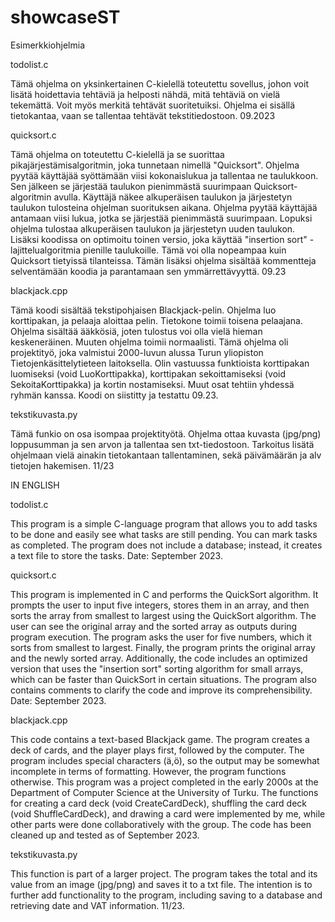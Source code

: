 # showcaseST
Esimerkkiohjelmia

todolist.c

Tämä ohjelma on yksinkertainen C-kielellä toteutettu sovellus, johon voit lisätä hoidettavia tehtäviä ja helposti nähdä, mitä tehtäviä on vielä tekemättä. Voit myös merkitä tehtävät suoritetuiksi. Ohjelma ei sisällä tietokantaa, vaan se tallentaa tehtävät tekstitiedostoon. 09.2023

quicksort.c

Tämä ohjelma on toteutettu C-kielellä ja se suorittaa pikajärjestämisalgoritmin, joka tunnetaan nimellä "Quicksort". Ohjelma pyytää käyttäjää syöttämään viisi kokonaislukua ja tallentaa ne taulukkoon. Sen jälkeen se järjestää taulukon pienimmästä suurimpaan Quicksort-algoritmin avulla. Käyttäjä näkee alkuperäisen taulukon ja järjestetyn taulukon tulosteina ohjelman suorituksen aikana. Ohjelma pyytää käyttäjää antamaan viisi lukua, jotka se järjestää pienimmästä suurimpaan. Lopuksi ohjelma tulostaa alkuperäisen taulukon ja järjestetyn uuden taulukon.
Lisäksi koodissa on optimoitu toinen versio, joka käyttää "insertion sort" -lajittelualgoritmia pienille taulukoille. Tämä voi olla nopeampaa kuin Quicksort tietyissä tilanteissa.
Tämän lisäksi ohjelma sisältää kommentteja selventämään koodia ja parantamaan sen ymmärrettävyyttä. 09.23

blackjack.cpp

Tämä koodi sisältää tekstipohjaisen Blackjack-pelin. Ohjelma luo korttipakan, ja pelaaja aloittaa pelin. Tietokone toimii toisena pelaajana. Ohjelma sisältää ääkkösiä, joten tulostus voi olla vielä hieman keskeneräinen. Muuten ohjelma toimii normaalisti. Tämä ohjelma oli projektityö, joka valmistui 2000-luvun alussa Turun yliopiston Tietojenkäsittelytieteen laitoksella. Olin vastuussa funktioista korttipakan luomiseksi (void LuoKorttipakka), korttipakan sekoittamiseksi (void SekoitaKorttipakka) ja kortin nostamiseksi. Muut osat tehtiin yhdessä ryhmän kanssa. Koodi on siistitty ja testattu 09.23.

tekstikuvasta.py

Tämä funkio on osa isompaa projektityötä. Ohjelma ottaa kuvasta (jpg/png) loppusumman ja sen arvon ja tallentaa sen txt-tiedostoon. Tarkoitus lisätä ohjelmaan vielä ainakin tietokantaan tallentaminen, 
sekä päivämäärän ja alv tietojen hakemisen. 11/23

IN ENGLISH

todolist.c

This program is a simple C-language program that allows you to add tasks to be done and easily see what tasks are still pending. You can mark tasks as completed. The program does not include a database; instead, it creates a text file to store the tasks. Date: September 2023.


quicksort.c

This program is implemented in C and performs the QuickSort algorithm. It prompts the user to input five integers, stores them in an array, and then sorts the array from smallest to largest using the QuickSort algorithm. The user can see the original array and the sorted array as outputs during program execution. The program asks the user for five numbers, which it sorts from smallest to largest. Finally, the program prints the original array and the newly sorted array.
Additionally, the code includes an optimized version that uses the "insertion sort" sorting algorithm for small arrays, which can be faster than QuickSort in certain situations.
The program also contains comments to clarify the code and improve its comprehensibility. Date: September 2023.


blackjack.cpp

This code contains a text-based Blackjack game. The program creates a deck of cards, and the player plays first, followed by the computer. The program includes special characters (ä,ö), so the output may be somewhat incomplete in terms of formatting. However, the program functions otherwise. This program was a project completed in the early 2000s at the Department of Computer Science at the University of Turku. The functions for creating a card deck (void CreateCardDeck), shuffling the card deck (void ShuffleCardDeck), and drawing a card were implemented by me, while other parts were done collaboratively with the group. The code has been cleaned up and tested as of September 2023.

tekstikuvasta.py

This function is part of a larger project. The program takes the total and its value from an image (jpg/png) and saves it to a txt file. The intention is to further add functionality to the program, including saving to a database and retrieving date and VAT information. 11/23.

